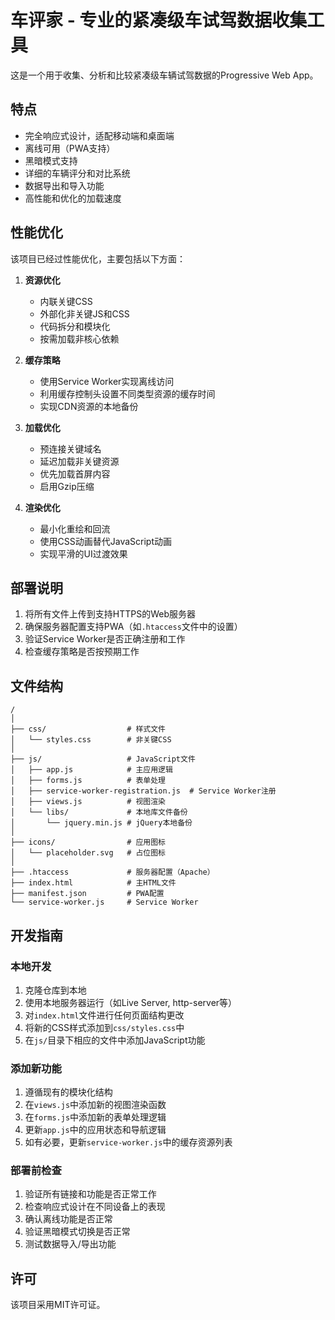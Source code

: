 # 车评家 - 专业的紧凑级车试驾数据收集工具

这是一个用于收集、分析和比较紧凑级车辆试驾数据的Progressive Web App。

## 特点

- 完全响应式设计，适配移动端和桌面端
- 离线可用（PWA支持）
- 黑暗模式支持
- 详细的车辆评分和对比系统
- 数据导出和导入功能
- 高性能和优化的加载速度

## 性能优化

该项目已经过性能优化，主要包括以下方面：

1. **资源优化**
   - 内联关键CSS
   - 外部化非关键JS和CSS
   - 代码拆分和模块化
   - 按需加载非核心依赖

2. **缓存策略**
   - 使用Service Worker实现离线访问
   - 利用缓存控制头设置不同类型资源的缓存时间
   - 实现CDN资源的本地备份

3. **加载优化**
   - 预连接关键域名
   - 延迟加载非关键资源
   - 优先加载首屏内容
   - 启用Gzip压缩

4. **渲染优化**
   - 最小化重绘和回流
   - 使用CSS动画替代JavaScript动画
   - 实现平滑的UI过渡效果

## 部署说明

1. 将所有文件上传到支持HTTPS的Web服务器
2. 确保服务器配置支持PWA（如`.htaccess`文件中的设置）
3. 验证Service Worker是否正确注册和工作
4. 检查缓存策略是否按预期工作

## 文件结构

```
/
│
├── css/                  # 样式文件
│   └── styles.css        # 非关键CSS
│
├── js/                   # JavaScript文件
│   ├── app.js            # 主应用逻辑
│   ├── forms.js          # 表单处理
│   ├── service-worker-registration.js  # Service Worker注册
│   ├── views.js          # 视图渲染
│   └── libs/             # 本地库文件备份
│       └── jquery.min.js # jQuery本地备份
│
├── icons/                # 应用图标
│   └── placeholder.svg   # 占位图标
│
├── .htaccess             # 服务器配置（Apache）
├── index.html            # 主HTML文件
├── manifest.json         # PWA配置
└── service-worker.js     # Service Worker
```

## 开发指南

### 本地开发

1. 克隆仓库到本地
2. 使用本地服务器运行（如Live Server, http-server等）
3. 对`index.html`文件进行任何页面结构更改
4. 将新的CSS样式添加到`css/styles.css`中
5. 在`js/`目录下相应的文件中添加JavaScript功能

### 添加新功能

1. 遵循现有的模块化结构
2. 在`views.js`中添加新的视图渲染函数
3. 在`forms.js`中添加新的表单处理逻辑
4. 更新`app.js`中的应用状态和导航逻辑
5. 如有必要，更新`service-worker.js`中的缓存资源列表

### 部署前检查

1. 验证所有链接和功能是否正常工作
2. 检查响应式设计在不同设备上的表现
3. 确认离线功能是否正常
4. 验证黑暗模式切换是否正常
5. 测试数据导入/导出功能

## 许可

该项目采用MIT许可证。 